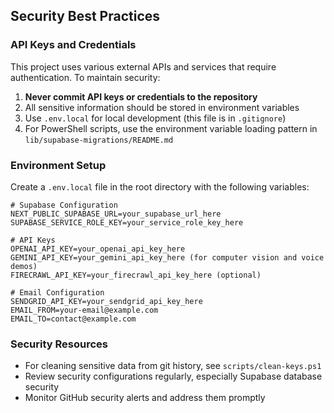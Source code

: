 ## Security Best Practices

### API Keys and Credentials

This project uses various external APIs and services that require authentication. To maintain security:

1. **Never commit API keys or credentials to the repository**
2. All sensitive information should be stored in environment variables
3. Use `.env.local` for local development (this file is in `.gitignore`)
4. For PowerShell scripts, use the environment variable loading pattern in `lib/supabase-migrations/README.md`

### Environment Setup

Create a `.env.local` file in the root directory with the following variables:

```
# Supabase Configuration
NEXT_PUBLIC_SUPABASE_URL=your_supabase_url_here
SUPABASE_SERVICE_ROLE_KEY=your_service_role_key_here

# API Keys
OPENAI_API_KEY=your_openai_api_key_here
GEMINI_API_KEY=your_gemini_api_key_here (for computer vision and voice demos)
FIRECRAWL_API_KEY=your_firecrawl_api_key_here (optional)

# Email Configuration
SENDGRID_API_KEY=your_sendgrid_api_key_here
EMAIL_FROM=your-email@example.com
EMAIL_TO=contact@example.com
```

### Security Resources

- For cleaning sensitive data from git history, see `scripts/clean-keys.ps1`
- Review security configurations regularly, especially Supabase database security
- Monitor GitHub security alerts and address them promptly 